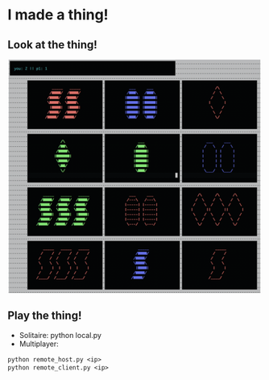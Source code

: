 # I made a thing!

## Look at the thing!
<p align='center'>
<img src="https://raw.githubusercontent.com/isaac-ped/53T/master/53t.png" width=500>
</p>

## Play the thing!
* Solitaire: python local.py
* Multiplayer:
```
python remote_host.py <ip>
python remote_client.py <ip>
```
